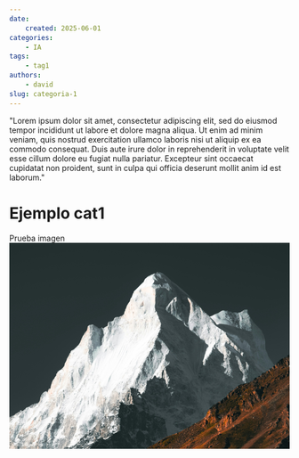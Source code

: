 ```yaml
---
date:
    created: 2025-06-01
categories:
    - IA
tags:
    - tag1
authors:
    - david
slug: categoria-1
---
```


"Lorem ipsum dolor sit amet, consectetur adipiscing elit, sed do eiusmod tempor incididunt ut labore et dolore magna aliqua. Ut enim ad minim veniam, quis nostrud exercitation ullamco laboris nisi ut aliquip ex ea commodo consequat. Duis aute irure dolor in reprehenderit in voluptate velit esse cillum dolore eu fugiat nulla pariatur. Excepteur sint occaecat cupidatat non proident, sunt in culpa qui officia deserunt mollit anim id est laborum."

 # Ejemplo cat1
 Prueba imagen
 ![test](../img/test.png)